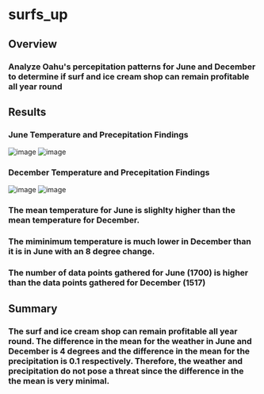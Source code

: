 # surfs_up

## Overview

### Analyze Oahu's percepitation patterns for June and December to determine if surf and ice cream shop can remain profitable all year round


## Results

### June Temperature and Precepitation Findings
![image](https://user-images.githubusercontent.com/97330455/156909029-1c6c3507-d26d-4a41-999c-f9d54fc5df00.png)
![image](https://user-images.githubusercontent.com/97330455/156909477-8c7bc9e5-673e-46ee-bad8-5591546b8c7d.png)


### December Temperature and Precepitation Findings
![image](https://user-images.githubusercontent.com/97330455/156909054-bdeb444a-2d90-416e-9972-9b9bba3f5475.png)
![image](https://user-images.githubusercontent.com/97330455/156909482-86622252-ee86-4c5f-8640-05eac5ae704b.png)


### 

### The mean temperature for June is slighlty higher than the mean temperature for December.  
### The miminimum temperature is much lower in December than it is in June with an 8 degree change. 
### The number of data points gathered for June (1700) is higher than the data points gathered for December (1517)

## Summary 
### The surf and ice cream shop can remain profitable all year round. The difference in the mean for the weather in June and December is 4 degrees and the difference in the mean for the precipitation is 0.1 respectively. Therefore, the weather and precipitation do not pose a threat since the difference in the the mean  is very minimal. 

